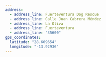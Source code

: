 ```yaml
---
address:
  - address_line: Fuerteventura Dog Rescue
  - address_line: Calle Juan Cabrera Méndez
  - address_line: La Oliva
  - address_line: Fuerteventura
  - address_line: "35600"
gps_coordinates:
  latitude: "28.609654"
  longitude: "-13.92936"
---
```


